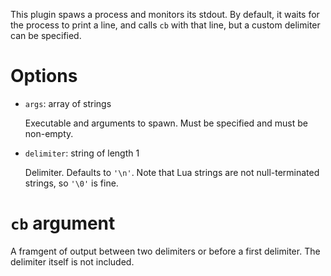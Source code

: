This plugin spaws a process and monitors its stdout. By default, it waits for the process to print a line, and calls `cb` with that line, but a custom delimiter can be specified.

Options
===
* `args`: array of strings

  Executable and arguments to spawn. Must be specified and must be non-empty.

* `delimiter`: string of length 1

  Delimiter. Defaults to `'\n'`. Note that Lua strings are not null-terminated strings, so `'\0'` is fine.

`cb` argument
===
A framgent of output between two delimiters or before a first delimiter. The delimiter itself is not included.
